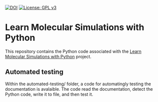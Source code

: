 [![DOI](https://zenodo.org/badge/753982365.svg)](https://zenodo.org/doi/10.5281/zenodo.13342129)
[![License: GPL v3](https://img.shields.io/badge/License-GPLv3-blue.svg)](https://www.gnu.org/licenses/gpl-3.0)

# Learn Molecular Simulations with Python

This repository contains the Python code associated with the [Learn Molecular Simulations with Python](https://mdcourse.github.io/) project.

## Automated testing

Within the automated-testing/ folder, a code for automatingly testing the documentation
is avalaible. The code read the documentation, detect the Python code, write
it to file, and then test it.